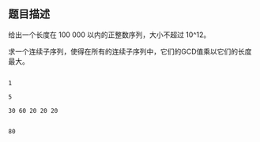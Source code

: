 ## 题目描述

<div>
 给出一个长度在 100 000 以内的正整数序列，大小不超过 10^12。 
</div>
<div>
 求一个连续子序列，使得在所有的连续子序列中，它们的GCD值乘以它们的长度最大。
</div>
<div></div>
<p></p>

```input1
1
5
30 60 20 20 20
```
```output1
80
```
